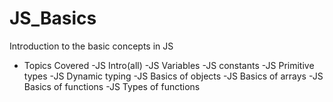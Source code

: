 # JS_Basics
Introduction to the basic concepts in JS
- Topics Covered 
  -JS Intro(all)
  -JS Variables
  -JS constants
  -JS Primitive types
  -JS Dynamic typing
  -JS Basics of objects
  -JS Basics of arrays
  -JS Basics of functions
  -JS Types of functions
